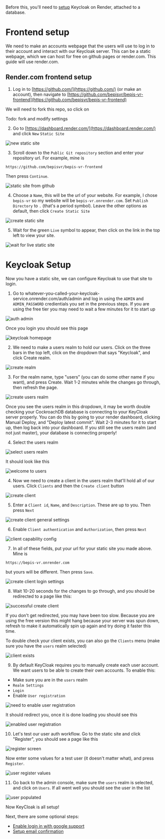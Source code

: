 
Before this, you'll need to [setup](https://github.com/bepisvr/bepisvr.github.io/blob/main/doc/accounts/Keycloak%20on%20Render%20and%20CockroachDB.md) Keycloak on Render, attached to a database.

# Frontend setup

We need to make an accounts webpage that the users will use to log in to their account and interact with our Keycloak server. This can be a static webpage, which we can host for free on github pages or render.com. This guide will use render.com.

## Render.com frontend setup

1. Log in to [https://github.com/](https://github.com/) (or make an account), then navigate to [https://github.com/bepisvr/bepis-vr-frontend](https://github.com/bepisvr/bepis-vr-frontend)

We will need to fork this repo, so click on

Todo: fork and modify settings

2. Go to [https://dashboard.render.com/](https://dashboard.render.com/) and click `New` `Static Site`

![new static site](https://github.com/bepisvr/bepisvr.github.io/blob/main/doc/accounts/media/new%20static%20site.png?raw=true)

3. Scroll down to the `Public Git repository` section and enter your repository url. For example, mine is

```
https://github.com/bepisvr/bepis-vr-frontend
```

Then press `Continue`.

![static site from github](https://github.com/bepisvr/bepisvr.github.io/blob/main/doc/accounts/media/static%20site%20from%20github.png?raw=true)

4. Choose a `Name`, this will be the url of your website. For example, I chose `bepis-vr` so my website will be `bepis-vr.onrender.com`. Set `Publish Directory` to `.` (that's a period symbol). Leave the other options as default, then click `Create Static Site`

![create static site](https://github.com/bepisvr/bepisvr.github.io/blob/main/doc/accounts/media/create%20static%20site.png?raw=true)

5. Wait for the green `Live` symbol to appear, then click on the link in the top left to view your site.

![wait for live static site](https://github.com/bepisvr/bepisvr.github.io/blob/main/doc/accounts/media/wait%20for%20live%20static%20site.png?raw=true)

# Keycloak Setup

Now you have a static site, we can configure Keycloak to use that site to login.

1. Go to whatever-you-called-your-keycloak-service.onrender.com/auth/admin and log in using the `ADMIN` and `ADMIN_PASSWORD` credientials you set in the previous steps. If you are using the free tier you may need to wait a few minutes for it to start up

![auth admin](https://github.com/bepisvr/bepisvr.github.io/blob/main/doc/accounts/media/auth%20admin.png?raw=true)

Once you login you should see this page

![keycloak homepage](https://github.com/bepisvr/bepisvr.github.io/blob/main/doc/accounts/media/keycloak%20homepage.png?raw=true)

2. We need to make a users realm to hold our users. Click on the three bars in the top left, click on the dropdown that says "Keycloak", and click Create realm.

![create realm](https://github.com/bepisvr/bepisvr.github.io/blob/main/doc/accounts/media/create%20realm.png?raw=true)

3. For the realm name, type "users" (you can do some other name if you want), and press Create. Wait 1-2 minutes while the changes go through, then refresh the page.

![create users realm](https://github.com/bepisvr/bepisvr.github.io/blob/main/doc/accounts/media/create%20users%20realm.png?raw=true)

Once you see the users realm in this dropdown, it may be worth double checking your CockroachDB database is connecting to your KeyCloak server properly. You can do this by going to your render dashboard, clicking Manual Deploy, and "Deploy latest commit". Wait 2-3 minutes for it to start up, then log back into your dashboard. If you still see the users realm (and not just master), your database is connecting properly!

4. Select the users realm

![select users realm](https://github.com/bepisvr/bepisvr.github.io/blob/main/doc/accounts/media/select%20users%20realm.png?raw=true)

It should look like this

![welcome to users](https://github.com/bepisvr/bepisvr.github.io/blob/main/doc/accounts/media/welcome%20to%20users.png?raw=true)

4. Now we need to create a client in the users realm that'll hold all of our users. Click `Clients` and then the `Create client` button

![create client](https://github.com/bepisvr/bepisvr.github.io/blob/main/doc/accounts/media/create%20client.png?raw=true)

5. Enter a `Client id`, `Name`, and `Description`. These are up to you. Then press `Next`

![create client general settings](https://github.com/bepisvr/bepisvr.github.io/blob/main/doc/accounts/media/create%20client%20general%20settings.png?raw=true)

6. Enable `Client authentication` and `Authorization`, then press `Next`

![client capability config](https://github.com/bepisvr/bepisvr.github.io/blob/main/doc/accounts/media/client%20capability%20config.png?raw=true)

7. In all of these fields, put your url for your static site you made above. Mine is

```
https://bepis-vr.onrender.com
```

but yours will be different. Then press `Save`.

![create client login settings](https://github.com/bepisvr/bepisvr.github.io/blob/main/doc/accounts/media/create%20client%20login%20settings.png?raw=true)

8. Wait 10-20 seconds for the changes to go through, and you should be redirected to a page like this:

![successful create client](https://github.com/bepisvr/bepisvr.github.io/blob/main/doc/accounts/media/successful%20create%20client.png?raw=true)

If you don't get redirected, you may have been too slow. Because you are using the free version this might hang because your server was spun down, refresh to make it automatically spin up again and try doing it faster this time.

To double check your client exists, you can also go the `Clients` menu (make sure you have the `users` realm selected)

![client exists](https://github.com/bepisvr/bepisvr.github.io/blob/main/doc/accounts/media/client%20exists.png?raw=true)

9. By default KeyCloak requires you to manually create each user account. We want users to be able to create their own accounts. To enable this:
- Make sure you are in the `users` realm
- `Realm Settings`
- `Login`
- Enable `User registration`

![need to enable user registration](https://github.com/bepisvr/bepisvr.github.io/blob/main/doc/accounts/media/need%20to%20enable%20user%20registration.png?raw=true)

It should redirect you, once it is done loading you should see this

![enabled user registration](https://github.com/bepisvr/bepisvr.github.io/blob/main/doc/accounts/media/enabled%20user%20registration.png?raw=true)

10. Let's test our user auth workflow. Go to the static site and click "Register", you should see a page like this

![register screen](https://github.com/bepisvr/bepisvr.github.io/blob/main/doc/accounts/media/register%20screen.png?raw=true)

Now enter some values for a test user (it doesn't matter what), and press `Register`.

![user register values](https://github.com/bepisvr/bepisvr.github.io/blob/main/doc/accounts/media/user%20register%20values.png?raw=true)

11. Go back to the admin console, make sure the `users` realm is selected, and click on `Users`. If all went well you should see the user in the list

![user populated](https://github.com/bepisvr/bepisvr.github.io/blob/main/doc/accounts/media/user%20populated.png?raw=true)

Now KeyCloak is all setup!

Next, there are some optional steps:
- [Enable login in with google support](https://github.com/bepisvr/bepisvr.github.io/blob/main/doc/accounts/Keycloak%20Login%20with%20Google.md)
- [Setup email confirmation](https://github.com/bepisvr/bepisvr.github.io/blob/main/doc/accounts/Keycloak%20Email%20Confirmation.md)
